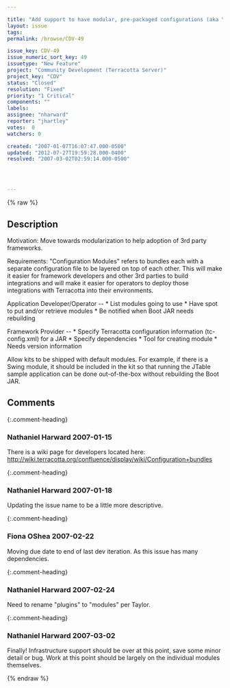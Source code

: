 ```yaml
---

title: "Add support to have modular, pre-packaged configurations (aka \"config modules\")"
layout: issue
tags: 
permalink: /browse/CDV-49

issue_key: CDV-49
issue_numeric_sort_key: 49
issuetype: "New Feature"
project: "Community Development (Terracotta Server)"
project_key: "CDV"
status: "Closed"
resolution: "Fixed"
priority: "1 Critical"
components: ""
labels: 
assignee: "nharward"
reporter: "jhartley"
votes:  0
watchers: 0

created: "2007-01-07T16:07:47.000-0500"
updated: "2012-07-27T19:59:28.000-0400"
resolved: "2007-03-02T02:59:14.000-0500"




---
```


{% raw %}

## Description

<div markdown="1" class="description">

Motivation:
Move towards modularization to help adoption of 3rd party frameworks.

Requirements:
"Configuration Modules" refers to bundles each with a separate configuration file to be layered on top of each other.  This will make it easier for framework developers and other 3rd parties to build integrations and will make it easier for operators to deploy those integrations with Terracotta into their environments.

Application Developer/Operator --
    * List modules going to use
    * Have spot to put and/or retrieve modules
    * Be notified when Boot JAR needs rebuilding

Framework Provider --
    * Specify Terracotta configuration information (tc-config.xml) for a JAR
    * Specify dependencies
    * Tool for creating module
    * Needs version information

Allow kits to be shipped with default modules.  For example, if there is a Swing module, it should be included in the kit so that running the JTable sample application can be done out-of-the-box without rebuilding the Boot JAR.


</div>

## Comments


{:.comment-heading}
### **Nathaniel Harward** <span class="date">2007-01-15</span>

<div markdown="1" class="comment">

There is a wiki page for developers located here: http://wiki.terracotta.org/confluence/display/wiki/Configuration+bundles

</div>


{:.comment-heading}
### **Nathaniel Harward** <span class="date">2007-01-18</span>

<div markdown="1" class="comment">

Updating the issue name to be a little more descriptive.

</div>


{:.comment-heading}
### **Fiona OShea** <span class="date">2007-02-22</span>

<div markdown="1" class="comment">

Moving due date to end of last dev iteration. As this issue has many dependencies.

</div>


{:.comment-heading}
### **Nathaniel Harward** <span class="date">2007-02-24</span>

<div markdown="1" class="comment">

Need to rename "plugins" to "modules" per Taylor.

</div>


{:.comment-heading}
### **Nathaniel Harward** <span class="date">2007-03-02</span>

<div markdown="1" class="comment">

Finally!  Infrastructure support should be over at this point, save some minor detail or bug.  Work at this point should be largely on the individual modules themselves.

</div>



{% endraw %}
